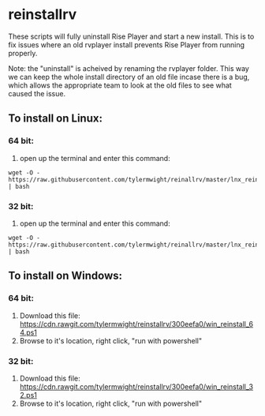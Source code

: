 # reinstallrv
These scripts will fully uninstall Rise Player and start a new install. This is to fix issues where an old rvplayer install prevents Rise Player from running properly.

Note: the "uninstall" is acheived by renaming the rvplayer folder. This way we can keep the whole install directory of an old file incase there is a bug, which allows the appropriate team to look at the old files to see what caused the issue.

## To install on Linux:


### 64 bit:

1. open up the terminal and enter this command:

```
wget -O - https://raw.githubusercontent.com/tylermwight/reinallrv/master/lnx_reinstall_64.sh | bash
```

### 32 bit:

1. open up the terminal and enter this command:

```
wget -O - https://raw.githubusercontent.com/tylermwight/reinallrv/master/lnx_reinstall_32.sh | bash
```


## To install on Windows:

### 64 bit:

1. Download this file: https://cdn.rawgit.com/tylermwight/reinstallrv/300eefa0/win_reinstall_64.ps1
2. Browse to it's location, right click, "run with powershell"

### 32 bit:

1. Download this file: https://cdn.rawgit.com/tylermwight/reinstallrv/300eefa0/win_reinstall_32.ps1
2. Browse to it's location, right click, "run with powershell"




